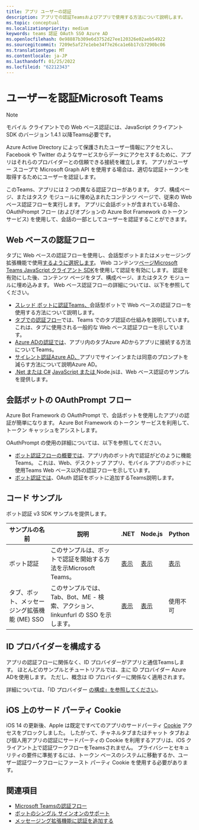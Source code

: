 ```yaml
---
title: アプリ ユーザーの認証
description: アプリでの認証Teamsおよびアプリで使用する方法について説明します。
ms.topic: conceptual
ms.localizationpriority: medium
keywords: teams 認証 OAuth SSO Azure AD
ms.openlocfilehash: 0e98887b309e6d3752d27ee120326e02aeb54922
ms.sourcegitcommit: 7209e5af27e1ebe34f7e26ca1e6b17cb7290bc06
ms.translationtype: MT
ms.contentlocale: ja-JP
ms.lasthandoff: 01/25/2022
ms.locfileid: "62212343"
---
```

# <a name="authenticate-users-in-microsoft-teams"></a>ユーザーを認証Microsoft Teams

> [!Note]
> モバイル クライアントでの Web ベース認証には、JavaScript クライアント SDK のバージョン 1.4.1 以降Teams必要です。

Azure Active Directory によって保護されたユーザー情報にアクセスし、Facebook や Twitter のようなサービスからデータにアクセスするために、アプリはそれらのプロバイダーとの信頼できる接続を確立します。 アプリがユーザー スコープで Microsoft Graph API を使用する場合は、適切な認証トークンを取得するためにユーザーを認証します。

このTeams、アプリには 2 つの異なる認証フローがあります。 タブ、構成ページ、またはタスク モジュールに[](~/tabs/how-to/create-tab-pages/content-page.md)埋め込まれたコンテンツ ページで、従来の Web ベース認証フローを実行します。 アプリに会話ボットが含まれている場合、OAuthPrompt フロー (およびオプションの Azure Bot Framework のトークン サービス) を使用して、会話の一部としてユーザーを認証することができます。

## <a name="web-based-authentication-flow"></a>Web ベースの認証フロー

タブに Web ベースの認証[](~/tabs/what-are-tabs.md)フローを使用し、会話型[](~/bots/what-are-bots.md)ボットまたはメッセージング拡張機能で使用[するように選択します](~/messaging-extensions/what-are-messaging-extensions.md)。 Web コンテンツ[ページMicrosoft Teams JavaScript クライアント SDK](/javascript/api/overview/msteams-client)を使用して認証を有効にします。 認証を有効にした後、コンテンツ ページをタブ、構成ページ、またはタスク モジュールに埋め込みます。 Web ベース認証フローの詳細については、以下を参照してください。

* [スレッド ボットに認証Teams、](~/bots/how-to/authentication/add-authentication.md)会話型ボットで Web ベースの認証フローを使用する方法について説明します。
* [タブでの認証フロー](~/tabs/how-to/authentication/auth-flow-tab.md)では、Teams でのタブ認証の仕組みを説明しています。 これは、タブに使用される一般的な Web ベース認証フローを示しています。
* [Azure ADの認証では](~/tabs/how-to/authentication/auth-tab-AAD.md)、アプリ内のタブAzure ADからアプリに接続する方法についてTeams。
* [サイレント認証Azure AD、](~/tabs/how-to/authentication/auth-silent-AAD.md)アプリでサインインまたは同意のプロンプトを減らす方法について説明Azure AD。
* [.Net または C#](https://github.com/OfficeDev/microsoft-teams-sample-complete-csharp) [JavaScript または ](https://github.com/OfficeDev/microsoft-teams-sample-complete-node) Node.jsは、Web ベース認証のサンプルを提供します。

## <a name="the-oauthprompt-flow-for-conversational-bots"></a>会話ボットの OAuthPrompt フロー

Azure Bot Framework の OAuthPrompt で、会話ボットを使用したアプリの認証が簡単になります。 Azure Bot Framework のトークン サービスを利用して、トークン キャッシュをアシストします。

OAuthPrompt の使用の詳細については、以下を参照してください。

* [ボット認証フローの概要では](~/bots/how-to/authentication/auth-flow-bot.md)、アプリ内のボット内で認証がどのように機能Teams。 これは、Web、デスクトップ アプリ、モバイル アプリのボットに使用Teams Web ベース以外の認証フローを示しています。
* [ボット認証では](~/bots/how-to/authentication/add-authentication.md)、OAuth 認証をボットに追加するTeams説明します。

## <a name="code-sample"></a>コード サンプル

ボット認証 v3 SDK サンプルを提供します。

| **サンプルの名前** | **説明** | **.NET** | **Node.js** | **Python** |
|---------------|------------|------------|-------------|---------------|
| ボット認証 | このサンプルは、ボットで認証を開始する方法を示Microsoft Teams。 | [表示](https://github.com/microsoft/BotBuilder-Samples/tree/master/samples/csharp_dotnetcore/46.teams-auth) | [表示](https://github.com/microsoft/BotBuilder-Samples/tree/master/samples/javascript_nodejs/46.teams-auth) | [表示](https://github.com/microsoft/BotBuilder-Samples/tree/main/samples/python/46.teams-auth) |
| タブ、ボット、メッセージング拡張機能 (ME) SSO | このサンプルでは、Tab、Bot、ME - 検索、アクション、linkunfurl の SSO を示します。 |  [表示](https://github.com/OfficeDev/Microsoft-Teams-Samples/tree/main/samples/app-sso/csharp) | [表示](https://github.com/OfficeDev/Microsoft-Teams-Samples/tree/main/samples/app-sso/nodejs) | 使用不可 |


## <a name="configure-the-identity-provider"></a>ID プロバイダーを構成する

アプリの認証フローに関係なく、ID プロバイダーがアプリと通信Teamsします。 ほとんどのサンプルとチュートリアルでは、主に ID プロバイダー Azure ADを使用します。 ただし、概念は ID プロバイダーに関係なく適用されます。 

詳細については、「ID プロバイダー [の構成」を参照してください](~/concepts/authentication/configure-identity-provider.md)。

## <a name="third-party-cookies-on-ios"></a>iOS 上のサード パーティ Cookie

iOS 14 の更新後、Apple は既定ですべてのアプリのサードパーティ [Cookie](https://webkit.org/blog/10218/full-third-party-cookie-blocking-and-more/) アクセスをブロックしました。 したがって、チャネルタブまたはチャット タブおよび個人用アプリの認証にサードパーティの Cookie を利用するアプリは、iOS クライアント上で認証ワークフローをTeamsされません。 プライバシーとセキュリティの要件に準拠するには、トークン ベースのシステムに移動するか、ユーザー認証ワークフローにファースト パーティ Cookie を使用する必要があります。

## <a name="see-also"></a>関連項目

* [Microsoft Teamsの認証フロー](~/tabs/how-to/authentication/auth-flow-tab.md)
* [ボットのシングル サインオンのサポート](~/bots/how-to/authentication/auth-aad-sso-bots.md)
* [メッセージング拡張機能に認証を追加する](~/messaging-extensions/how-to/add-authentication.md)